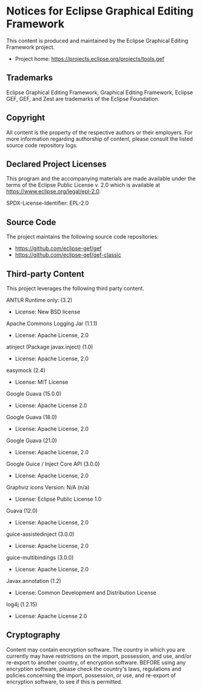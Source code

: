# Notices for Eclipse Graphical Editing Framework

This content is produced and maintained by the Eclipse Graphical Editing
Framework project.

* Project home: https://projects.eclipse.org/projects/tools.gef

## Trademarks

Eclipse Graphical Editing Framework, Graphical Editing Framework, Eclipse GEF,
GEF, and Zest are trademarks of the Eclipse Foundation.

## Copyright

All content is the property of the respective authors or their employers. For
more information regarding authorship of content, please consult the listed
source code repository logs.

## Declared Project Licenses

This program and the accompanying materials are made available under the terms
of the Eclipse Public License v. 2.0 which is available at
https://www.eclipse.org/legal/epl-2.0.

SPDX-License-Identifier: EPL-2.0

## Source Code

The project maintains the following source code repositories:

* https://github.com/eclipse-gef/gef
* https://github.com/eclipse-gef/gef-classic

## Third-party Content

This project leverages the following third party content.

ANTLR Runtime only: (3.2)

* License: New BSD license

Apache Commons Logging Jar (1.1.1)

* License: Apache License, 2.0

atinject (Package javax.inject) (1.0)

* License: Apache License, 2.0

easymock (2.4)

* License: MIT License

Google Guava (15.0.0)

* License: Apache License 2.0

Google Guava (18.0)

* License: Apache License, 2.0

Google Guava (21.0)

* License: Apache License, 2.0

Google Guice / Inject Core API (3.0.0)

* License: Apache License, 2.0

Graphviz icons Version: N/A (n/a)

* License: Eclipse Public License 1.0

Guava (12.0)

* License: Apache License, 2.0

guice-assistedinject (3.0.0)

* License: Apache License, 2.0

guice-multibindings (3.0.0)

* License: Apache License, 2.0

Javax.annotation (1.2)

* License: Common Development and Distribution License

log4j (1.2.15)

* License: Apache License 2.0

## Cryptography

Content may contain encryption software. The country in which you are currently
may have restrictions on the import, possession, and use, and/or re-export to
another country, of encryption software. BEFORE using any encryption software,
please check the country's laws, regulations and policies concerning the import,
possession, or use, and re-export of encryption software, to see if this is
permitted.